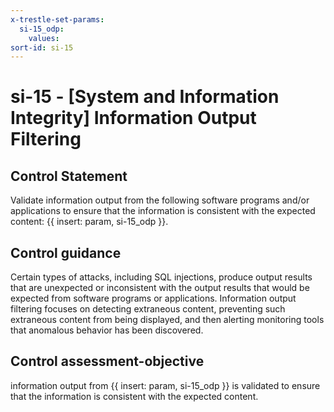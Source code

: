 ```yaml
---
x-trestle-set-params:
  si-15_odp:
    values:
sort-id: si-15
---
```


# si-15 - \[System and Information Integrity\] Information Output Filtering

## Control Statement

Validate information output from the following software programs and/or applications to ensure that the information is consistent with the expected content: {{ insert: param, si-15_odp }}.

## Control guidance

Certain types of attacks, including SQL injections, produce output results that are unexpected or inconsistent with the output results that would be expected from software programs or applications. Information output filtering focuses on detecting extraneous content, preventing such extraneous content from being displayed, and then alerting monitoring tools that anomalous behavior has been discovered.

## Control assessment-objective

information output from {{ insert: param, si-15_odp }} is validated to ensure that the information is consistent with the expected content.
